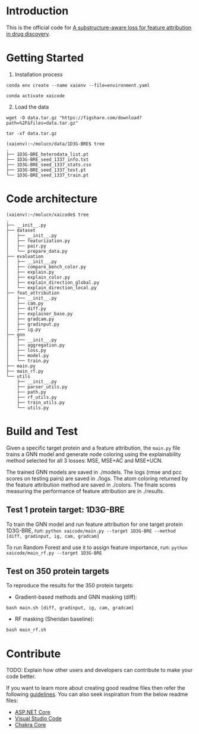 # Introduction 

This is the official code for [A substructure-aware loss for feature attribution in drug discovery](). 

# Getting Started

1.	Installation process

`conda env create --name xaienv --file=environment.yaml`

`conda activate xaicode`

2. Load the data

`wget -O data.tar.gz "https://figshare.com/download?path=%2F&files=data.tar.gz"`

`tar -xf data.tar.gz`


```
(xaienv):~/molucn/data/1D3G-BRE$ tree
.
├── 1D3G-BRE_heterodata_list.pt
├── 1D3G-BRE_seed_1337_info.txt
├── 1D3G-BRE_seed_1337_stats.csv
├── 1D3G-BRE_seed_1337_test.pt
└── 1D3G-BRE_seed_1337_train.pt
```

# Code architecture


```
(xaienv):~/molucn/xaicode$ tree
.
├── __init__.py
├── dataset
│   ├── __init__.py
│   ├── featurization.py
│   ├── pair.py
│   └── prepare_data.py
├── evaluation
│   ├── __init__.py
│   ├── compare_bench_color.py
│   ├── explain.py
│   ├── explain_color.py
│   ├── explain_direction_global.py
│   └── explain_direction_local.py
├── feat_attribution
│   ├── __init__.py
│   ├── cam.py
│   ├── diff.py
│   ├── explainer_base.py
│   ├── gradcam.py
│   ├── gradinput.py
│   ├── ig.py
├── gnn
│   ├── __init__.py
│   ├── aggregation.py
│   ├── loss.py
│   ├── model.py
│   └── train.py
├── main.py
├── main_rf.py
└── utils
    ├── __init__.py
    ├── parser_utils.py
    ├── path.py
    ├── rf_utils.py
    ├── train_utils.py
    └── utils.py
```

# Build and Test

Given a specific target protein and a feature attribution, the `main.py` file trains a GNN model and generate node coloring using the explainability method selected for all 3 losses: MSE, MSE+AC and MSE+UCN.

The trained GNN models are saved in ./models. The logs (rmse and pcc scores on testing pairs) are saved in ./logs.
The atom coloring returned by the feature attribution method are saved in ./colors. The finale scores measuring the performance of feature attribution are in ./results.

## Test 1 protein target: 1D3G-BRE

To train the GNN model and run feature attribution for one target protein 1D3G-BRE, run:
`python xaicode/main.py --target 1D3G-BRE --method [diff, gradinput, ig, cam, gradcam]`

To run Random Forest and use it to assign feature importance, run:
`python xaicode/main_rf.py --target 1D3G-BRE`

## Test on 350 protein targets

To reproduce the results for the 350 protein targets:
- Gradient-based methods and GNN masking (diff):

`bash main.sh [diff, gradinput, ig, cam, gradcam]`

- RF masking (Sheridan baseline):

`bash main_rf.sh`


# Contribute
TODO: Explain how other users and developers can contribute to make your code better. 

If you want to learn more about creating good readme files then refer the following [guidelines](https://docs.microsoft.com/en-us/azure/devops/repos/git/create-a-readme?view=azure-devops). You can also seek inspiration from the below readme files:
- [ASP.NET Core](https://github.com/aspnet/Home)
- [Visual Studio Code](https://github.com/Microsoft/vscode)
- [Chakra Core](https://github.com/Microsoft/ChakraCore)